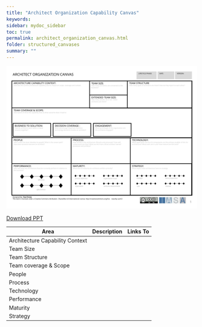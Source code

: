 ```yaml
---
title: "Architect Organization Capability Canvas"
keywords: 
sidebar: mydoc_sidebar
toc: true
permalink: architect_organization_canvas.html
folder: structured_canvases
summary: ""
---
```


![image001](media/architect_organization_canvas001.svg)

[Download PPT](media/ppt/architect_organization_canvas.ppt)

| Area | Description | Links To |
| --- | --- | --- |
| Architecture Capability Context |   |   |
| Team Size |   |   |
| Team Structure |   |   |
| Team coverage & Scope |   |   |
| People |   |   |
| Process |   |   |
| Technology |   |   |
| Performance |   |   |
| Maturity |   |   |
| Strategy |   |   |